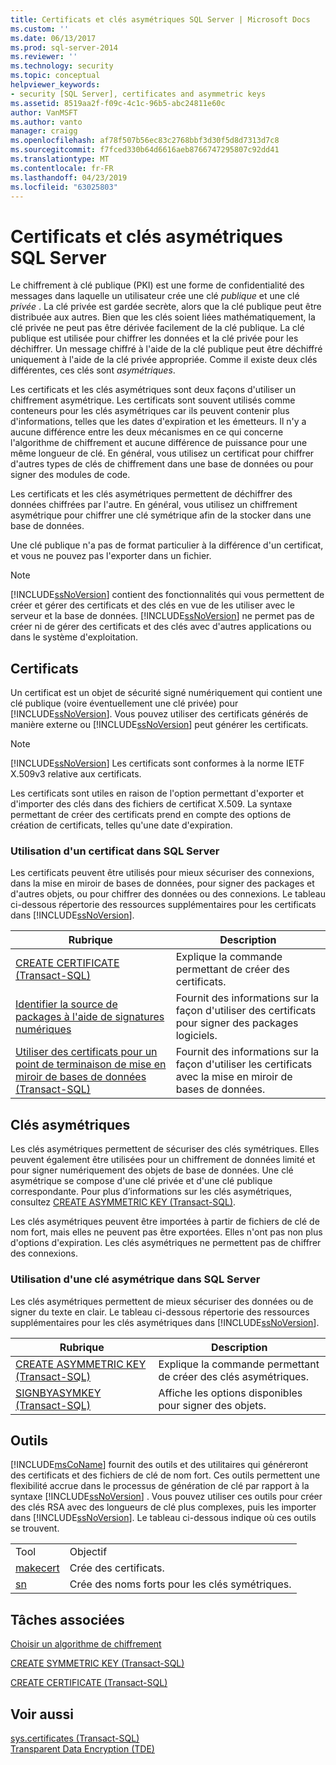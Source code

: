 ```yaml
---
title: Certificats et clés asymétriques SQL Server | Microsoft Docs
ms.custom: ''
ms.date: 06/13/2017
ms.prod: sql-server-2014
ms.reviewer: ''
ms.technology: security
ms.topic: conceptual
helpviewer_keywords:
- security [SQL Server], certificates and asymmetric keys
ms.assetid: 8519aa2f-f09c-4c1c-96b5-abc24811e60c
author: VanMSFT
ms.author: vanto
manager: craigg
ms.openlocfilehash: af78f507b56ec83c2768bbf3d30f5d8d7313d7c8
ms.sourcegitcommit: f7fced330b64d6616aeb8766747295807c92dd41
ms.translationtype: MT
ms.contentlocale: fr-FR
ms.lasthandoff: 04/23/2019
ms.locfileid: "63025803"
---
```

# <a name="sql-server-certificates-and-asymmetric-keys"></a>Certificats et clés asymétriques SQL Server
  Le chiffrement à clé publique (PKI) est une forme de confidentialité des messages dans laquelle un utilisateur crée une clé *publique* et une clé *privée* . La clé privée est gardée secrète, alors que la clé publique peut être distribuée aux autres. Bien que les clés soient liées mathématiquement, la clé privée ne peut pas être dérivée facilement de la clé publique. La clé publique est utilisée pour chiffrer les données et la clé privée pour les déchiffrer. Un message chiffré à l'aide de la clé publique peut être déchiffré uniquement à l'aide de la clé privée appropriée. Comme il existe deux clés différentes, ces clés sont *asymétriques*.  
  
 Les certificats et les clés asymétriques sont deux façons d'utiliser un chiffrement asymétrique. Les certificats sont souvent utilisés comme conteneurs pour les clés asymétriques car ils peuvent contenir plus d'informations, telles que les dates d'expiration et les émetteurs. Il n'y a aucune différence entre les deux mécanismes en ce qui concerne l'algorithme de chiffrement et aucune différence de puissance pour une même longueur de clé. En général, vous utilisez un certificat pour chiffrer d'autres types de clés de chiffrement dans une base de données ou pour signer des modules de code.  
  
 Les certificats et les clés asymétriques permettent de déchiffrer des données chiffrées par l'autre. En général, vous utilisez un chiffrement asymétrique pour chiffrer une clé symétrique afin de la stocker dans une base de données.  
  
 Une clé publique n'a pas de format particulier à la différence d'un certificat, et vous ne pouvez pas l'exporter dans un fichier.  
  
> [!NOTE]  
>  [!INCLUDE[ssNoVersion](../../includes/ssnoversion-md.md)] contient des fonctionnalités qui vous permettent de créer et gérer des certificats et des clés en vue de les utiliser avec le serveur et la base de données. [!INCLUDE[ssNoVersion](../../includes/ssnoversion-md.md)] ne permet pas de créer ni de gérer des certificats et des clés avec d'autres applications ou dans le système d'exploitation.  
  
## <a name="certificates"></a>Certificats  
 Un certificat est un objet de sécurité signé numériquement qui contient une clé publique (voire éventuellement une clé privée) pour [!INCLUDE[ssNoVersion](../../includes/ssnoversion-md.md)]. Vous pouvez utiliser des certificats générés de manière externe ou [!INCLUDE[ssNoVersion](../../includes/ssnoversion-md.md)] peut générer les certificats.  
  
> [!NOTE]  
>  [!INCLUDE[ssNoVersion](../../includes/ssnoversion-md.md)] Les certificats sont conformes à la norme IETF X.509v3 relative aux certificats.  
  
 Les certificats sont utiles en raison de l'option permettant d'exporter et d'importer des clés dans des fichiers de certificat X.509. La syntaxe permettant de créer des certificats prend en compte des options de création de certificats, telles qu'une date d'expiration.  
  
### <a name="using-a-certificate-in-sql-server"></a>Utilisation d'un certificat dans SQL Server  
 Les certificats peuvent être utilisés pour mieux sécuriser des connexions, dans la mise en miroir de bases de données, pour signer des packages et d'autres objets, ou pour chiffrer des données ou des connexions. Le tableau ci-dessous répertorie des ressources supplémentaires pour les certificats dans [!INCLUDE[ssNoVersion](../../includes/ssnoversion-md.md)].  
  
|Rubrique|Description|  
|-----------|-----------------|  
|[CREATE CERTIFICATE &#40;Transact-SQL&#41;](/sql/t-sql/statements/create-certificate-transact-sql)|Explique la commande permettant de créer des certificats.|  
|[Identifier la source de packages à l'aide de signatures numériques](../../integration-services/security/identify-the-source-of-packages-with-digital-signatures.md)|Fournit des informations sur la façon d'utiliser des certificats pour signer des packages logiciels.|  
|[Utiliser des certificats pour un point de terminaison de mise en miroir de bases de données &#40;Transact-SQL&#41;](../../database-engine/database-mirroring/use-certificates-for-a-database-mirroring-endpoint-transact-sql.md)|Fournit des informations sur la façon d'utiliser les certificats avec la mise en miroir de bases de données.|  
  
## <a name="asymmetric-keys"></a>Clés asymétriques  
 Les clés asymétriques permettent de sécuriser des clés symétriques. Elles peuvent également être utilisées pour un chiffrement de données limité et pour signer numériquement des objets de base de données. Une clé asymétrique se compose d'une clé privée et d'une clé publique correspondante. Pour plus d’informations sur les clés asymétriques, consultez [CREATE ASYMMETRIC KEY &#40;Transact-SQL&#41;](/sql/t-sql/statements/create-asymmetric-key-transact-sql).  
  
 Les clés asymétriques peuvent être importées à partir de fichiers de clé de nom fort, mais elles ne peuvent pas être exportées. Elles n'ont pas non plus d'options d'expiration. Les clés asymétriques ne permettent pas de chiffrer des connexions.  
  
### <a name="using-an-asymmetric-key-in-sql-server"></a>Utilisation d'une clé asymétrique dans SQL Server  
 Les clés asymétriques permettent de mieux sécuriser des données ou de signer du texte en clair. Le tableau ci-dessous répertorie des ressources supplémentaires pour les clés asymétriques dans [!INCLUDE[ssNoVersion](../../includes/ssnoversion-md.md)].  
  
|Rubrique|Description|  
|-----------|-----------------|  
|[CREATE ASYMMETRIC KEY &#40;Transact-SQL&#41;](/sql/t-sql/statements/create-asymmetric-key-transact-sql)|Explique la commande permettant de créer des clés asymétriques.|  
|[SIGNBYASYMKEY &#40;Transact-SQL&#41;](/sql/t-sql/functions/signbyasymkey-transact-sql)|Affiche les options disponibles pour signer des objets.|  
  
## <a name="tools"></a>Outils  
 [!INCLUDE[msCoName](../../includes/msconame-md.md)] fournit des outils et des utilitaires qui généreront des certificats et des fichiers de clé de nom fort. Ces outils permettent une flexibilité accrue dans le processus de génération de clé par rapport à la syntaxe [!INCLUDE[ssNoVersion](../../includes/ssnoversion-md.md)] . Vous pouvez utiliser ces outils pour créer des clés RSA avec des longueurs de clé plus complexes, puis les importer dans [!INCLUDE[ssNoVersion](../../includes/ssnoversion-md.md)]. Le tableau ci-dessous indique où ces outils se trouvent.  
  
|||  
|-|-|  
|Tool|Objectif|  
|[makecert](http://msdn2.microsoft.com/library/bfsktky3\(VS.80\).aspx)|Crée des certificats.|  
|[sn](http://msdn2.microsoft.com/library/k5b5tt23\(VS.80\).aspx)|Crée des noms forts pour les clés symétriques.|  
  
## <a name="related-tasks"></a>Tâches associées  
 [Choisir un algorithme de chiffrement](encryption/choose-an-encryption-algorithm.md)  
  
 [CREATE SYMMETRIC KEY &#40;Transact-SQL&#41;](/sql/t-sql/statements/create-symmetric-key-transact-sql)  
  
 [CREATE CERTIFICATE &#40;Transact-SQL&#41;](/sql/t-sql/statements/create-certificate-transact-sql)  
  
## <a name="see-also"></a>Voir aussi  
 [sys.certificates &#40;Transact-SQL&#41;](/sql/relational-databases/system-catalog-views/sys-certificates-transact-sql)   
 [Transparent Data Encryption &#40;TDE&#41;](encryption/transparent-data-encryption.md)  
  
  
